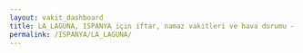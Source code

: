 ```yaml
---
layout: vakit_dashboard
title: LA_LAGUNA, ISPANYA için iftar, namaz vakitleri ve hava durumu - ilçe/eyalet seç
permalink: /ISPANYA/LA_LAGUNA/
---
```


<script type="text/javascript">
  var GLOBAL_COUNTRY = 'ISPANYA';
  var GLOBAL_CITY = 'LA_LAGUNA';
  var GLOBAL_STATE = '';
  var lat = 72;
  var lon = 21;
</script>
